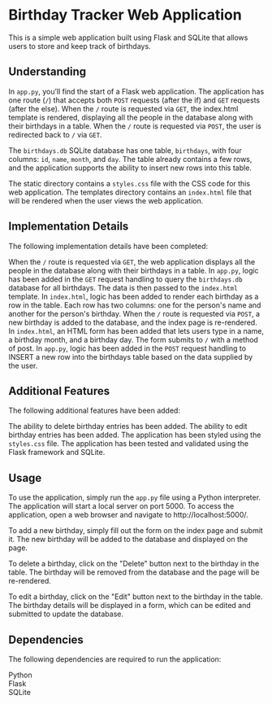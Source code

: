 # Birthday Tracker Web Application
This is a simple web application built using Flask and SQLite that allows users to store and keep track of birthdays.

##  Understanding
In `app.py`, you’ll find the start of a Flask web application. The application has one route (`/`) that accepts both `POST` requests (after the if) and `GET` requests (after the else). When the `/` route is requested via `GET`, the index.html template is rendered, displaying all the people in the database along with their birthdays in a table. When the `/` route is requested via `POST`, the user is redirected back to `/` via `GET`.

The `birthdays.db` SQLite database has one table, `birthdays`, with four columns: `id`, `name`, `month`, and `day`. The table already contains a few rows, and the application supports the ability to insert new rows into this table.

The static directory contains a `styles.css` file with the CSS code for this web application. The templates directory contains an `index.html` file that will be rendered when the user views the web application.

## Implementation Details
The following implementation details have been completed:

When the `/` route is requested via `GET`, the web application displays all the people in the database along with their birthdays in a table.
In `app.py`, logic has been added in the `GET` request handling to query the `birthdays.db` database for all birthdays. The data is then passed to the `index.html` template.
In `index.html`, logic has been added to render each birthday as a row in the table. Each row has two columns: one for the person's name and another for the person's birthday.
When the `/` route is requested via `POST`, a new birthday is added to the database, and the index page is re-rendered.
In `index.html`, an HTML form has been added that lets users type in a name, a birthday month, and a birthday day. The form submits to `/` with a method of post.
In `app.py`, logic has been added in the `POST` request handling to INSERT a new row into the birthdays table based on the data supplied by the user.

## Additional Features
The following additional features have been added:

The ability to delete birthday entries has been added.
The ability to edit birthday entries has been added.
The application has been styled using the `styles.css` file.
The application has been tested and validated using the Flask framework and SQLite.

## Usage
To use the application, simply run the `app.py` file using a Python interpreter. The application will start a local server on port 5000. To access the application, open a web browser and navigate to http://localhost:5000/.

To add a new birthday, simply fill out the form on the index page and submit it. The new birthday will be added to the database and displayed on the page.

To delete a birthday, click on the "Delete" button next to the birthday in the table. The birthday will be removed from the database and the page will be re-rendered.

To edit a birthday, click on the "Edit" button next to the birthday in the table. The birthday details will be displayed in a form, which can be edited and submitted to update the database.

## Dependencies
The following dependencies are required to run the application:

Python<br>
Flask<br>
SQLite<br>